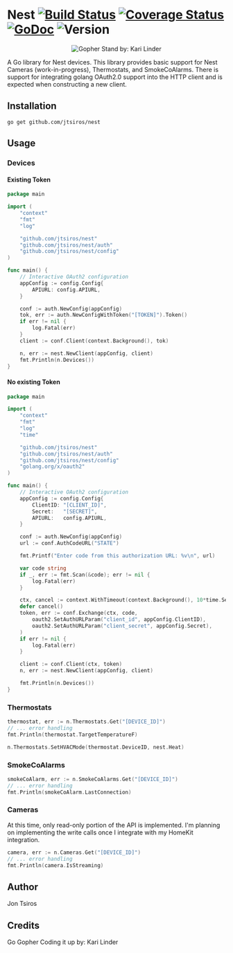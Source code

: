 Nest  [![Build Status](https://travis-ci.org/jtsiros/nest.svg?branch=master)](https://travis-ci.org/jtsiros/nest) [![Coverage Status](https://img.shields.io/coveralls/github/jtsiros/nest/master.svg)](https://coveralls.io/github/jtsiros/nest?branch=master) [![GoDoc](https://godoc.org/github.com/jtsiros/nest?status.svg)](https://godoc.org/github.com/jtsiros/nest) ![Version](https://img.shields.io/badge/version-1.0.0-green.svg)
====

<p align="center">
  <img src="https://cdn.dribbble.com/users/1330537/screenshots/3878129/attachments/880649/hex_gopher_stand_.5.png" alt="Gopher Stand by: Kari Linder"/>
</p>

A Go library for Nest devices. This library provides basic support for Nest Cameras (work-in-progress), Thermostats, and SmokeCoAlarms. There is support for integrating golang OAuth2.0 support into the HTTP client and is expected when constructing a new client. 

## Installation
    go get github.com/jtsiros/nest

## Usage

### Devices

#### Existing Token
```go
package main

import (
	"context"
	"fmt"
	"log"

	"github.com/jtsiros/nest"
	"github.com/jtsiros/nest/auth"
	"github.com/jtsiros/nest/config"
)

func main() {
	// Interactive OAuth2 configuration
	appConfig := config.Config{
		APIURL: config.APIURL,
	}

	conf := auth.NewConfig(appConfig)
	tok, err := auth.NewConfigWithToken("[TOKEN]").Token()
	if err != nil {
		log.Fatal(err)
	}
	client := conf.Client(context.Background(), tok)

	n, err := nest.NewClient(appConfig, client)
	fmt.Println(n.Devices())
}

```

#### No existing Token
```go
package main

import (
	"context"
	"fmt"
	"log"
	"time"

	"github.com/jtsiros/nest"
	"github.com/jtsiros/nest/auth"
	"github.com/jtsiros/nest/config"
	"golang.org/x/oauth2"
)

func main() {
	// Interactive OAuth2 configuration
	appConfig := config.Config{
		ClientID: "[CLIENT_ID]",
		Secret:   "[SECRET]",
		APIURL:   config.APIURL,
	}

	conf := auth.NewConfig(appConfig)
	url := conf.AuthCodeURL("STATE")

	fmt.Printf("Enter code from this authorization URL: %v\n", url)

	var code string
	if _, err := fmt.Scan(&code); err != nil {
		log.Fatal(err)
	}

	ctx, cancel := context.WithTimeout(context.Background(), 10*time.Second)
	defer cancel()
	token, err := conf.Exchange(ctx, code,
		oauth2.SetAuthURLParam("client_id", appConfig.ClientID),
		oauth2.SetAuthURLParam("client_secret", appConfig.Secret),
	)
	if err != nil {
		log.Fatal(err)
	}

	client := conf.Client(ctx, token)
	n, err := nest.NewClient(appConfig, client)

	fmt.Println(n.Devices())
}
```

### Thermostats
```go
thermostat, err := n.Thermostats.Get("[DEVICE_ID]")
// ... error handling
fmt.Println(thermostat.TargetTemperatureF)

n.Thermostats.SetHVACMode(thermostat.DeviceID, nest.Heat)
```

### SmokeCoAlarms
```go
smokeCoAlarm, err := n.SmokeCoAlarms.Get("[DEVICE_ID]")
// ... error handling
fmt.Println(smokeCoAlarm.LastConnection)
```

### Cameras
At this time, only read-only portion of the API is implemented. I'm planning on implementing the write calls
once I integrate with my HomeKit integration.
```go
camera, err := n.Cameras.Get("[DEVICE_ID]")
// ... error handling
fmt.Println(camera.IsStreaming)
```
## Author
Jon Tsiros

## Credits

Go Gopher Coding it up by: Kari Linder
